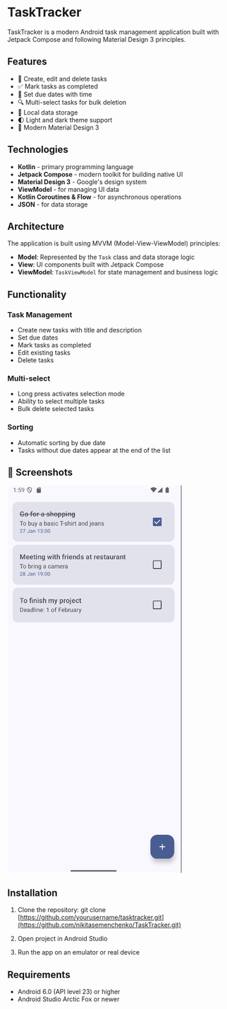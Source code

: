 # TaskTracker

TaskTracker is a modern Android task management application built with Jetpack Compose and following Material Design 3 principles.

## Features

- 📝 Create, edit and delete tasks
- ✅ Mark tasks as completed
- 📅 Set due dates with time
- 🔍 Multi-select tasks for bulk deletion
- 💾 Local data storage
- 🌓 Light and dark theme support
- 📱 Modern Material Design 3

## Technologies

- **Kotlin** - primary programming language
- **Jetpack Compose** - modern toolkit for building native UI
- **Material Design 3** - Google's design system
- **ViewModel** - for managing UI data
- **Kotlin Coroutines & Flow** - for asynchronous operations
- **JSON** - for data storage

## Architecture

The application is built using MVVM (Model-View-ViewModel) principles:
- **Model**: Represented by the `Task` class and data storage logic
- **View**: UI components built with Jetpack Compose
- **ViewModel**: `TaskViewModel` for state management and business logic

## Functionality

### Task Management
- Create new tasks with title and description
- Set due dates
- Mark tasks as completed
- Edit existing tasks
- Delete tasks

### Multi-select
- Long press activates selection mode
- Ability to select multiple tasks
- Bulk delete selected tasks

### Sorting
- Automatic sorting by due date
- Tasks without due dates appear at the end of the list

## 📸 Screenshots  

![App Screenshot](https://github.com/nikitasemenchenko/TaskTracker/blob/assets/Screenshot.png)  

## Installation

1. Clone the repository:
    git clone [https://github.com/yourusername/tasktracker.git](https://github.com/nikitasemenchenko/TaskTracker.git)

2. Open project in Android Studio

3. Run the app on an emulator or real device

## Requirements

- Android 6.0 (API level 23) or higher
- Android Studio Arctic Fox or newer
